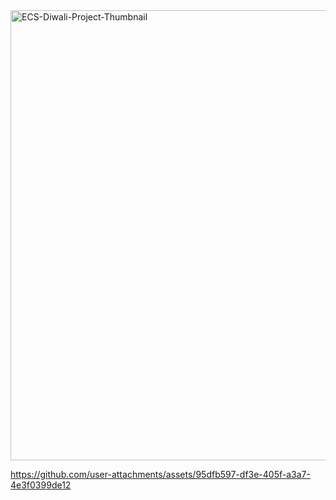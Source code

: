 
<img width="1280" height="720" alt="ECS-Diwali-Project-Thumbnail" src="https://github.com/user-attachments/assets/259084cf-4a01-484b-a642-914568ae1b5a" />


https://github.com/user-attachments/assets/95dfb597-df3e-405f-a3a7-4e3f0399de12


